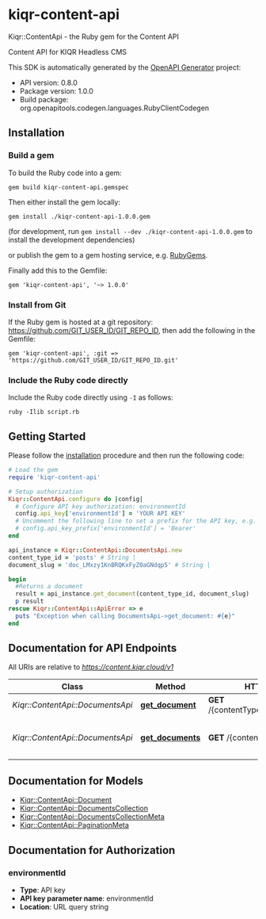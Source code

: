 # kiqr-content-api

Kiqr::ContentApi - the Ruby gem for the Content API

Content API for KIQR Headless CMS

This SDK is automatically generated by the [OpenAPI Generator](https://openapi-generator.tech) project:

- API version: 0.8.0
- Package version: 1.0.0
- Build package: org.openapitools.codegen.languages.RubyClientCodegen

## Installation

### Build a gem

To build the Ruby code into a gem:

```shell
gem build kiqr-content-api.gemspec
```

Then either install the gem locally:

```shell
gem install ./kiqr-content-api-1.0.0.gem
```

(for development, run `gem install --dev ./kiqr-content-api-1.0.0.gem` to install the development dependencies)

or publish the gem to a gem hosting service, e.g. [RubyGems](https://rubygems.org/).

Finally add this to the Gemfile:

    gem 'kiqr-content-api', '~> 1.0.0'

### Install from Git

If the Ruby gem is hosted at a git repository: https://github.com/GIT_USER_ID/GIT_REPO_ID, then add the following in the Gemfile:

    gem 'kiqr-content-api', :git => 'https://github.com/GIT_USER_ID/GIT_REPO_ID.git'

### Include the Ruby code directly

Include the Ruby code directly using `-I` as follows:

```shell
ruby -Ilib script.rb
```

## Getting Started

Please follow the [installation](#installation) procedure and then run the following code:

```ruby
# Load the gem
require 'kiqr-content-api'

# Setup authorization
Kiqr::ContentApi.configure do |config|
  # Configure API key authorization: environmentId
  config.api_key['environmentId'] = 'YOUR API KEY'
  # Uncomment the following line to set a prefix for the API key, e.g. 'Bearer' (defaults to nil)
  # config.api_key_prefix['environmentId'] = 'Bearer'
end

api_instance = Kiqr::ContentApi::DocumentsApi.new
content_type_id = 'posts' # String | 
document_slug = 'doc_LMxzy1KnBRQKxFyZ0aGNdqp5' # String | 

begin
  #Returns a document
  result = api_instance.get_document(content_type_id, document_slug)
  p result
rescue Kiqr::ContentApi::ApiError => e
  puts "Exception when calling DocumentsApi->get_document: #{e}"
end

```

## Documentation for API Endpoints

All URIs are relative to *https://content.kiqr.cloud/v1*

Class | Method | HTTP request | Description
------------ | ------------- | ------------- | -------------
*Kiqr::ContentApi::DocumentsApi* | [**get_document**](docs/DocumentsApi.md#get_document) | **GET** /{contentTypeId}/{documentSlug} | Returns a document
*Kiqr::ContentApi::DocumentsApi* | [**get_documents**](docs/DocumentsApi.md#get_documents) | **GET** /{contentTypeId}/ | Returns documents by content type


## Documentation for Models

 - [Kiqr::ContentApi::Document](docs/Document.md)
 - [Kiqr::ContentApi::DocumentsCollection](docs/DocumentsCollection.md)
 - [Kiqr::ContentApi::DocumentsCollectionMeta](docs/DocumentsCollectionMeta.md)
 - [Kiqr::ContentApi::PaginationMeta](docs/PaginationMeta.md)


## Documentation for Authorization


### environmentId


- **Type**: API key
- **API key parameter name**: environmentId
- **Location**: URL query string

